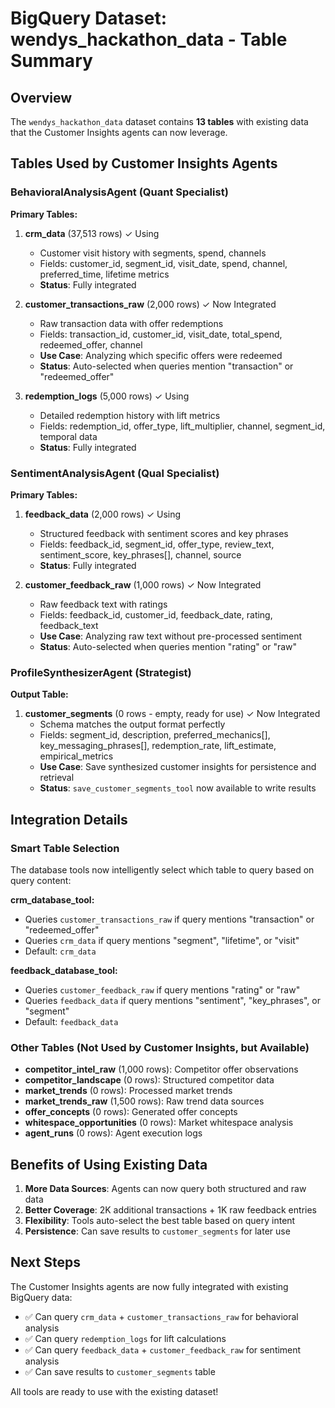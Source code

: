 # BigQuery Dataset: wendys_hackathon_data - Table Summary

## Overview
The `wendys_hackathon_data` dataset contains **13 tables** with existing data that the Customer Insights agents can now leverage.

## Tables Used by Customer Insights Agents

### BehavioralAnalysisAgent (Quant Specialist)

**Primary Tables:**
1. **crm_data** (37,513 rows) ✓ Using
   - Customer visit history with segments, spend, channels
   - Fields: customer_id, segment_id, visit_date, spend, channel, preferred_time, lifetime metrics
   - **Status**: Fully integrated

2. **customer_transactions_raw** (2,000 rows) ✓ Now Integrated
   - Raw transaction data with offer redemptions
   - Fields: transaction_id, customer_id, visit_date, total_spend, redeemed_offer, channel
   - **Use Case**: Analyzing which specific offers were redeemed
   - **Status**: Auto-selected when queries mention "transaction" or "redeemed_offer"

3. **redemption_logs** (5,000 rows) ✓ Using
   - Detailed redemption history with lift metrics
   - Fields: redemption_id, offer_type, lift_multiplier, channel, segment_id, temporal data
   - **Status**: Fully integrated

### SentimentAnalysisAgent (Qual Specialist)

**Primary Tables:**
1. **feedback_data** (2,000 rows) ✓ Using
   - Structured feedback with sentiment scores and key phrases
   - Fields: feedback_id, segment_id, offer_type, review_text, sentiment_score, key_phrases[], channel, source
   - **Status**: Fully integrated

2. **customer_feedback_raw** (1,000 rows) ✓ Now Integrated
   - Raw feedback text with ratings
   - Fields: feedback_id, customer_id, feedback_date, rating, feedback_text
   - **Use Case**: Analyzing raw text without pre-processed sentiment
   - **Status**: Auto-selected when queries mention "rating" or "raw"

### ProfileSynthesizerAgent (Strategist)

**Output Table:**
1. **customer_segments** (0 rows - empty, ready for use) ✓ Now Integrated
   - Schema matches the output format perfectly
   - Fields: segment_id, description, preferred_mechanics[], key_messaging_phrases[], redemption_rate, lift_estimate, empirical_metrics
   - **Use Case**: Save synthesized customer insights for persistence and retrieval
   - **Status**: `save_customer_segments_tool` now available to write results

## Integration Details

### Smart Table Selection
The database tools now intelligently select which table to query based on query content:

**crm_database_tool:**
- Queries `customer_transactions_raw` if query mentions "transaction" or "redeemed_offer"
- Queries `crm_data` if query mentions "segment", "lifetime", or "visit"
- Default: `crm_data`

**feedback_database_tool:**
- Queries `customer_feedback_raw` if query mentions "rating" or "raw"
- Queries `feedback_data` if query mentions "sentiment", "key_phrases", or "segment"
- Default: `feedback_data`

### Other Tables (Not Used by Customer Insights, but Available)

- **competitor_intel_raw** (1,000 rows): Competitor offer observations
- **competitor_landscape** (0 rows): Structured competitor data
- **market_trends** (0 rows): Processed market trends
- **market_trends_raw** (1,500 rows): Raw trend data sources
- **offer_concepts** (0 rows): Generated offer concepts
- **whitespace_opportunities** (0 rows): Market whitespace analysis
- **agent_runs** (0 rows): Agent execution logs

## Benefits of Using Existing Data

1. **More Data Sources**: Agents can now query both structured and raw data
2. **Better Coverage**: 2K additional transactions + 1K raw feedback entries
3. **Flexibility**: Tools auto-select the best table based on query intent
4. **Persistence**: Can save results to `customer_segments` for later use

## Next Steps

The Customer Insights agents are now fully integrated with existing BigQuery data:

- ✅ Can query `crm_data` + `customer_transactions_raw` for behavioral analysis
- ✅ Can query `redemption_logs` for lift calculations  
- ✅ Can query `feedback_data` + `customer_feedback_raw` for sentiment analysis
- ✅ Can save results to `customer_segments` table

All tools are ready to use with the existing dataset!
